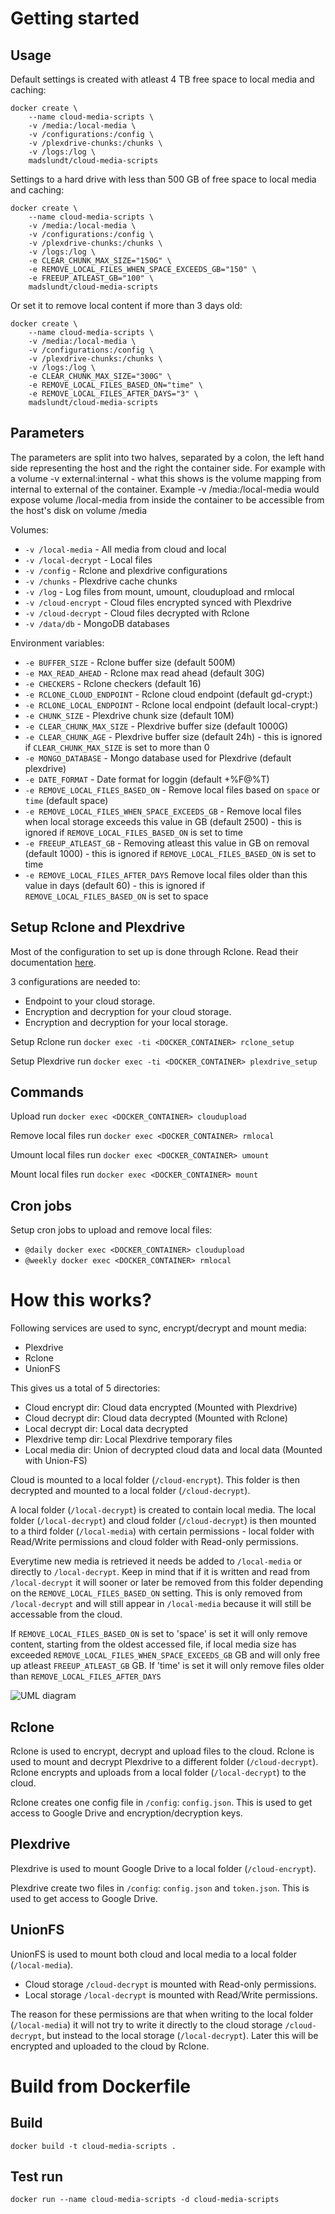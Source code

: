 Getting started
===============
## Usage

Default settings is created with atleast 4 TB free space to local media and caching:
```
docker create \
	--name cloud-media-scripts \
	-v /media:/local-media \
	-v /configurations:/config \
	-v /plexdrive-chunks:/chunks \
	-v /logs:/log \
	madslundt/cloud-media-scripts
```

Settings to a hard drive with less than 500 GB of free space to local media and caching:
```
docker create \
	--name cloud-media-scripts \
	-v /media:/local-media \
	-v /configurations:/config \
	-v /plexdrive-chunks:/chunks \
	-v /logs:/log \
    -e CLEAR_CHUNK_MAX_SIZE="150G" \
    -e REMOVE_LOCAL_FILES_WHEN_SPACE_EXCEEDS_GB="150" \
    -e FREEUP_ATLEAST_GB="100" \
	madslundt/cloud-media-scripts
```

Or set it to remove local content if more than 3 days old:
```
docker create \
	--name cloud-media-scripts \
	-v /media:/local-media \
	-v /configurations:/config \
	-v /plexdrive-chunks:/chunks \
	-v /logs:/log \
    -e CLEAR_CHUNK_MAX_SIZE="300G" \
    -e REMOVE_LOCAL_FILES_BASED_ON="time" \
    -e REMOVE_LOCAL_FILES_AFTER_DAYS="3" \
	madslundt/cloud-media-scripts
```

## Parameters
The parameters are split into two halves, separated by a colon, the left hand side representing the host and the right the container side.
For example with a volume -v external:internal - what this shows is the volume mapping from internal to external of the container.
Example -v /media:/local-media would expose volume /local-media from inside the container to be accessible from the host's disk on volume /media

Volumes:
* `-v /local-media` - All media from cloud and local
* `-v /local-decrypt` - Local files
* `-v /config` - Rclone and plexdrive configurations
* `-v /chunks` - Plexdrive cache chunks
* `-v /log` - Log files from mount, umount, cloudupload and rmlocal
* `-v /cloud-encrypt` - Cloud files encrypted synced with Plexdrive
* `-v /cloud-decrypt` - Cloud files decrypted with Rclone
* `-v /data/db` - MongoDB databases

Environment variables:
* `-e BUFFER_SIZE` - Rclone buffer size (default 500M)
* `-e MAX_READ_AHEAD` - Rclone max read ahead (default 30G)
* `-e CHECKERS` - Rclone checkers (default 16)
* `-e RCLONE_CLOUD_ENDPOINT` - Rclone cloud endpoint (default gd-crypt:)
* `-e RCLONE_LOCAL_ENDPOINT` - Rclone local endpoint (default local-crypt:)
* `-e CHUNK_SIZE` - Plexdrive chunk size (default 10M)
* `-e CLEAR_CHUNK_MAX_SIZE` - Plexdrive buffer size (default 1000G)
* `-e CLEAR_CHUNK_AGE` - Plexdrive buffer size (default 24h) - this is ignored if `CLEAR_CHUNK_MAX_SIZE` is set to more than 0
* `-e MONGO_DATABASE` - Mongo database used for Plexdrive (default plexdrive)
* `-e DATE_FORMAT` - Date format for loggin (default +%F@%T)
* `-e REMOVE_LOCAL_FILES_BASED_ON` - Remove local files based on `space` or `time` (default space)
* `-e REMOVE_LOCAL_FILES_WHEN_SPACE_EXCEEDS_GB` - Remove local files when local storage exceeds this value in GB (default 2500) - this is ignored if `REMOVE_LOCAL_FILES_BASED_ON` is set to time
* `-e FREEUP_ATLEAST_GB` - Removing atleast this value in GB on removal (default 1000) - this is ignored if `REMOVE_LOCAL_FILES_BASED_ON` is set to time
* `-e REMOVE_LOCAL_FILES_AFTER_DAYS` Remove local files older than this value in days (default 60) - this is ignored if `REMOVE_LOCAL_FILES_BASED_ON` is set to space



## Setup Rclone and Plexdrive
Most of the configuration to set up is done through Rclone. Read their documentation [here](https://rclone.org/docs/).

3 configurations are needed to:
 - Endpoint to your cloud storage.
 - Encryption and decryption for your cloud storage.
 - Encryption and decryption for your local storage.

Setup Rclone run `docker exec -ti <DOCKER_CONTAINER> rclone_setup`

Setup Plexdrive run `docker exec -ti <DOCKER_CONTAINER> plexdrive_setup`

## Commands
Upload run `docker exec <DOCKER_CONTAINER> cloudupload`

Remove local files run `docker exec <DOCKER_CONTAINER> rmlocal`

Umount local files run `docker exec <DOCKER_CONTAINER> umount`

Mount local files run `docker exec <DOCKER_CONTAINER> mount`

## Cron jobs
Setup cron jobs to upload and remove local files:
 - `@daily docker exec <DOCKER_CONTAINER> cloudupload`
 - `@weekly docker exec <DOCKER_CONTAINER> rmlocal`


# How this works?
Following services are used to sync, encrypt/decrypt and mount media:
 - Plexdrive
 - Rclone
 - UnionFS

This gives us a total of 5 directories:
 - Cloud encrypt dir: Cloud data encrypted (Mounted with Plexdrive)
 - Cloud decrypt dir: Cloud data decrypted (Mounted with Rclone)
 - Local decrypt dir: Local data decrypted
 - Plexdrive temp dir: Local Plexdrive temporary files
 - Local media dir: Union of decrypted cloud data and local data (Mounted with Union-FS)

Cloud is mounted to a local folder (`/cloud-encrypt`). This folder is then decrypted and mounted to a local folder (`/cloud-decrypt`).

A local folder (`/local-decrypt`) is created to contain local media.
The local folder (`/local-decrypt`) and cloud folder (`/cloud-decrypt`) is then mounted to a third folder (`/local-media`) with certain permissions - local folder with Read/Write permissions and cloud folder with Read-only permissions.

Everytime new media is retrieved it needs be added to `/local-media` or directly to `/local-decrypt`.
Keep in mind that if it is written and read from `/local-decrypt` it will sooner or later be removed from this folder depending on the `REMOVE_LOCAL_FILES_BASED_ON` setting. This is only removed from `/local-decrypt` and will still appear in `/local-media` because it will still be accessable from the cloud.

If `REMOVE_LOCAL_FILES_BASED_ON` is set to 'space' is set it will only remove content, starting from the oldest accessed file, if local media size has exceeded `REMOVE_LOCAL_FILES_WHEN_SPACE_EXCEEDS_GB` GB and will only free up atleast `FREEUP_ATLEAST_GB` GB. If 'time' is set it will only remove files older than `REMOVE_LOCAL_FILES_AFTER_DAYS`

![UML diagram](uml.png)

## Rclone
Rclone is used to encrypt, decrypt and upload files to the cloud.
Rclone is used to mount and decrypt Plexdrive to a different folder (`/cloud-decrypt`).
Rclone encrypts and uploads from a local folder (`/local-decrypt`) to the cloud.

Rclone creates one config file in `/config`: `config.json`. This is used to get access to Google Drive and encryption/decryption keys.

## Plexdrive
Plexdrive is used to mount Google Drive to a local folder (`/cloud-encrypt`).

Plexdrive create two files in `/config`: `config.json` and `token.json`. This is used to get access to Google Drive.

## UnionFS
UnionFS is used to mount both cloud and local media to a local folder (`/local-media`).

 - Cloud storage `/cloud-decrypt` is mounted with Read-only permissions.
 - Local storage `/local-decrypt` is mounted with Read/Write permissions.

The reason for these permissions are that when writing to the local folder (`/local-media`) it will not try to write it directly to the cloud storage `/cloud-decrypt`, but instead to the local storage (`/local-decrypt`). Later this will be encrypted and uploaded to the cloud by Rclone.


# Build from Dockerfile
## Build
`docker build -t cloud-media-scripts .`

## Test run
`docker run --name cloud-media-scripts -d cloud-media-scripts`